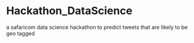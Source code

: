 # Hackathon_DataScience
a safaricom data science hackathon to predict tweets that are likely to be geo tagged
